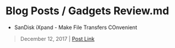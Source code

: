 # Blog Posts / Gadgets Review.md

* SanDisk iXpand - Make File Transfers COnvenient
> December 12, 2017 | [Post Link](https://liveitwith.tanya-jain.xyz/sandisk-ixpand-flash-driver.html)
